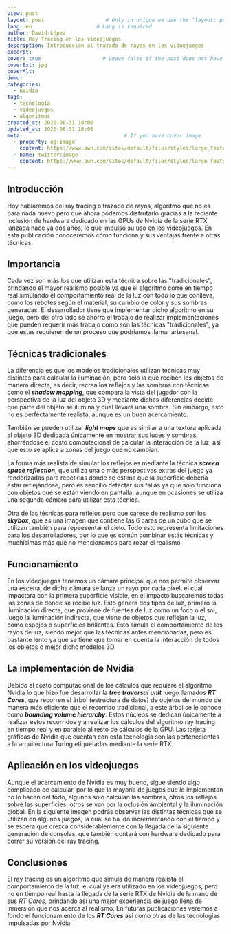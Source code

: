 ```yaml
---
view: post
layout: post                    # Only in unique we use the "layout: post"
lang: en                     # Lang is required
author: David-López
title: Ray Tracing en los videojuegos
description: Introducción al trazado de rayos en los vidoejuegos
excerpt:
cover: true                    # Leave false if the post does not have cover image, if there is set to true
coverExt: jpg
coverAlt: 
demo:
categories:
  - nvidia
tags: 
  - tecnología
  - videojuegos
  - algoritmos
created_at: 2020-08-31 18:00
updated_at: 2020-08-31 18:00
meta:                                 # If you have cover image
  - property: og:image
    content: https://www.awn.com/sites/default/files/styles/large_featured/public/image/featured/1047673-nvidias-new-rtx-real-time-ray-tracing-technology-really-game-changer.jpg?itok=2OoUXg2Y         # For locale /es/, add  "/images/es/posts/"
  - name: twitter:image
    content: https://www.awn.com/sites/default/files/styles/large_featured/public/image/featured/1047673-nvidias-new-rtx-real-time-ray-tracing-technology-really-game-changer.jpg?itok=2OoUXg2Y
---
```


## Introducción

Hoy hablaremos del ray tracing o trazado de rayos, algoritmo que no es para nada nuevo pero que ahora podemos disfrutarlo gracias a la reciente inclusión de hardware dedicado en las GPUs de Nvidia de la serie RTX lanzada hace ya dos años, lo que impulsó su uso en los videojuegos. En esta publicación conoceremos cómo funciona y sus ventajas frente a otras técnicas.

## Importancia

Cada vez son más los que utilizan esta técnica sobre las "tradicionales", brindando el mayor realismo posible ya que el algoritmo corre en tiempo real simulando el comportamiento real de la luz con todo lo que conlleva, como los rebotes según el material, su cambio de color y sus sombras generadas. El desarrollador tiene que implementar dicho algoritmo en su juego, pero del otro lado se ahorra el trabajo de realizar implementaciones que pueden requerir más trabajo como son las técnicas "tradicionales", ya que estas requieren de un proceso que podríamos llamar artesanal.

<lazy-load tag="img" :data="{ src: 'https://www.pchardwarepro.com/wp-content/uploads/2019/03/ray_tracing.jpg', alt: 'Comparación de técnica tradicional vs Ray Tracing' }" />

## Técnicas tradicionales

La diferencia es que los modelos tradicionales utilizan técnicas muy distintas para calcular la iluminación, pero solo la que reciben los objetos de manera directa, es decir, recrea los reflejos y las sombras con técnicas como el __*shadow mapping*__, que compara la vista del jugador con la perspectiva de la luz del objeto 3D y mediante dichas diferencias decide que parte del objeto se ilumina y cual llevará una sombra. Sin embargo, esto no es perfectamente realista, aunque es un buen acercamiento.

<lazy-load tag="img" :data="{ src: 'https://encrypted-tbn0.gstatic.com/images?q=tbn%3AANd9GcS_ksO713aoRIX0Y5h3ys1c9OcZ2C2xt18PPxOpcv-RJQ&usqp=CAU&ec=45695923', alt: 'Demostración del shadow mapping' }" />

También se pueden utilizar __*light maps*__ que es similar a una textura aplicada al objeto 3D dedicada únicamente en mostrar sus luces y sombras, ahorrándose el costo computacional de calcular la interacción de la luz, así que esto se aplica a zonas del juego que no cambian.

La forma más realista de simular los reflejos es mediante la técnica __*screen space reflection*__, que utiliza una o más perspectivas extras del juego ya renderizadas para repetirlas donde se estima que la superficie debería estar reflejándose, pero es sencillo detectar sus fallas ya que solo funciona con objetos que se están viendo en pantalla, aunque en ocasiones se utiliza una segunda cámara para utilizar esta técnica.

<lazy-load tag="img" :data="{ src: 'https://docs.godotengine.org/ko/stable/_images/environment_ssr.png', alt: 'Demostración del funcionamiento de la técnica screen space reflection' }" />


Otra de las técnicas para reflejos pero que carece de realismo son los __*skybox*__, que es una imagen que contiene las 6 caras de un cubo que se utilizan también para repeesentar el cielo.
Todo esto representa limitaciones para los desarrolladores, por lo que es común combinar estás técnicas y muchísimas más que no mencionamos para rozar el realismo.

<lazy-load tag="img" :data="{ src: 'https://opengameart.org/sites/default/files/Daylight%20Box%20UV.png', alt: 'Ejemplo de skybox' }" />

 
## Funcionamiento

En los videojuegos tenemos un cámara principal que nos permite observar una escena, de dicha cámara se lanza un rayo por cada pixel, el cual impactará con la primera superficie visible, en el impacto buscaremos todas las zonas de donde se recibe luz. Esto genera dos tipos de luz, primero la iluminación directa, que proviene de fuentes de luz como un foco o el sol, luego la iluminación indirecta, que viene de objetos que reflejan la luz, como espejos o superficies brillantes. Esto simula el comportamiento de los rayos de luz, siendo mejor que las técnicas antes mencionadas, pero es bastante lento ya que se tiene que tomar en cuenta la interacción de todos los objetos o mejor dicho modelos 3D.

<lazy-load tag="img" :data="{ src: 'https://sites.google.com/site/btxprojectcomputergraphics/_/rsrc/1432229102868/ray-tracing/Ray_trace_diagram.png?height=279&width=400', alt: 'Demostración del funcionamiento del ray tracing' }" />

## La implementación de Nvidia

Debido al costo computacional de los cálculos que requiere el algoritmo Nvidia lo que hizo fue desarrollar la __*tree traversal unit*__ luego llamados __*RT Cores*__, que recorren el árbol (estructura de datos) de objetos del mundo de manera más eficiente que el recorrido tradicional, a este árbol se le conoce como __*bounding volume hierarchy*__. Estos núcleos se dedican únicamente a realizar estos recorridos y a realizar los cálculos del algoritmo ray tracing en tiempo real y en paralelo al resto de cálculos de la GPU.
Las tarjeta gráficas de Nvidia que cuentan con esta tecnología son las pertenecientes a la arquitectura Turing etiquetadas mediante la serie RTX.

<lazy-load tag="img" :data="{ src: 'https://i.imgur.com/kf6noSM.jpg', alt: 'Arquitectura Turing' }" />

## Aplicación en los videojuegos

Aunque el acercamiento de Nvidia es muy bueno, sigue siendo algo complicado de calcular, por lo que la mayoría de juegos que lo implementan no lo hacen del todo, algunos solo calculan las sombras, otros los reflejos sobre las superficies, otros se van por la oclusión ambiental y la iluminación global.
En la siguiente imagen podrás observar las distintas técnicas que se utilizan en algunos juegos, la cual se ha ido incrementando con el tiempo y se espera que crezca considerablemente con la llegada de la siguiente generación de consolas, que también contará con hardware dedicado para correr su versión del ray tracing.

<lazy-load tag="img" :data="{ src: 'https://cdn.wccftech.com/wp-content/uploads/2019/04/NVIDIA-GeForce-RTX-Update-GeForce-GTX-RTX-Driver_1-1.png', alt: 'Técnicas de ray tracing' }" />

## Conclusiones

El ray tracing es un algoritmo que simula de manera realista el comportamiento de la luz, el cual ya era utilizado en los videojuegos, pero no en tiempo real hasta la llegada de la serie RTX de Nvidia de la mano de sus *RT Cores*, brindando así una mejor experiencia de juego llena de inmersión que nos acerca al realismo.
En futuras publicaciones veremos a fondo el funcionamiento de los __*RT Cores*__ así como otras de las tecnologías impulsadas por Nvidia.